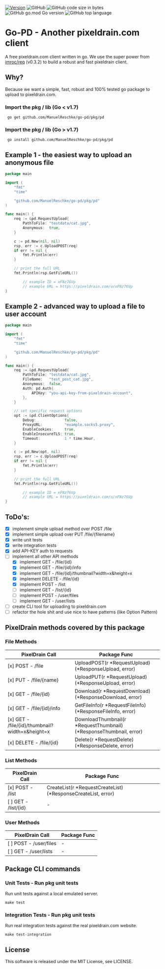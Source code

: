 [![Version](https://img.shields.io/github/v/release/ManuelReschke/go-pd)](https://github.com/ManuelReschke/go-pd/releases)
![GitHub](https://img.shields.io/github/license/ManuelReschke/go-pd)
![GitHub code size in bytes](https://img.shields.io/github/languages/code-size/ManuelReschke/go-pd)
![GitHub go.mod Go version](https://img.shields.io/github/go-mod/go-version/ManuelReschke/go-pd)
![GitHub top language](https://img.shields.io/github/languages/top/ManuelReschke/go-pd)

# Go-PD - Another pixeldrain.com client

A free pixeldrain.com client written in go. We use the super power from [imroc/req](https://github.com/imroc/req) (v0.3.2) to build a robust and fast pixeldrain client.

## Why?

Because we want a simple, fast, robust and 100% tested go package to upload to pixeldrain.com.

### Import the pkg / lib (Go < v1.7)

```
 go get github.com/ManuelReschke/go-pd/pkg/pd
```

### Import the pkg / lib (Go > v1.7)

```
 go install github.com/ManuelReschke/go-pd/pkg/pd
```

## Example 1 - the easiest way to upload an anonymous file

```go
package main

import (
	"fmt"
	"time"

	"github.com/ManuelReschke/go-pd/pkg/pd"
)

func main() {
	req := &pd.RequestUpload{
		PathToFile: "testdata/cat.jpg",
		Anonymous:  true,
	}

	c := pd.New(nil, nil)
	rsp, err := c.UploadPOST(req)
	if err != nil {
		fmt.Println(err)
	}

	// print the full URL
	fmt.Println(rsp.GetFileURL())

        // example ID = xFNz76Vp
        // example URL = https://pixeldrain.com/u/xFNz76Vp
}
```

## Example 2 - advanced way to upload a file to user account

```go
package main

import (
	"fmt"
	"time"

	"github.com/ManuelReschke/go-pd/pkg/pd"
)

func main() {
	req := &pd.RequestUpload{
		PathToFile: "testdata/cat.jpg",
		FileName:   "test_post_cat.jpg",
		Anonymous:  false,
		Auth: pd.Auth{
			APIKey: "you-api-key-from-pixeldrain-account",
		},
	}

	// set specific request options
	opt := &pd.ClientOptions{
		Debug:             false,
		ProxyURL:          "example.socks5.proxy",
		EnableCookies:     true,
		EnableInsecureTLS: true,
		Timeout:           1 * time.Hour,
	}

	c := pd.New(opt, nil)
	rsp, err := c.UploadPOST(req)
	if err != nil {
		fmt.Println(err)
	}

	// print the full URL
	fmt.Println(rsp.GetFileURL())

        // example ID = xFNz76Vp
        // example URL = https://pixeldrain.com/u/xFNz76Vp
}
```
## ToDo's:

- [x] implement simple upload method over POST /file
- [x] implement simple upload over PUT /file/{filename}
- [x] write unit tests
- [x] write integration tests
- [x] add API-KEY auth to requests
- [ ] implement all other API methods
  - [x] implement GET - /file/{id}
  - [x] implement GET - /file/{id}/info
  - [x] implement GET - /file/{id}/thumbnail?width=x&height=x
  - [x] implement DELETE - /file/{id}
  - [x] implement POST - /list
  - [ ] implement GET - /list/{id}
  - [ ] implement POST - /user/files
  - [ ] implement GET - /user/lists
- [ ] create CLI tool for uploading to pixeldrain.com
- [ ] refactor the hole shit and use nice to have patterns (like Option Pattern)

## PixelDrain methods covered by this package

### File Methods
| PixelDrain Call                                 |  Package Func |
|-------------------------------------------------|---|
| [x] POST - /file                                | UploadPOST(r *RequestUpload) (*ResponseUpload, error) |
| [x] PUT - /file/{name}                          | UploadPUT(r *RequestUpload) (*ResponseUpload, error) |
| [x] GET - /file/{id}                            | Download(r *RequestDownload) (*ResponseDownload, error) |
| [x] GET - /file/{id}/info                       | GetFileInfo(r *RequestFileInfo) (*ResponseFileInfo, error) |
| [x] GET - /file/{id}/thumbnail?width=x&height=x | DownloadThumbnail(r *RequestThumbnail) (*ResponseThumbnail, error)  |
| [x] DELETE - /file/{id}                         | Delete(r *RequestDelete) (*ResponseDelete, error)  |
### List Methods
| PixelDrain Call      |  Package Func |
|----------------------|---|
| [x] POST - /list     | CreateList(r *RequestCreateList) (*ResponseCreateList, error)  |
| [ ] GET - /list/{id} | -  |
### User Methods
| PixelDrain Call        |  Package Func |
|------------------------|---|
| [ ] POST - /user/files | -  |
| [ ] GET - /user/lists  | -  |

## Package CLI commands

### Unit Tests - Run pkg unit tests
Run unit tests against a local emulated server.
```shell
make test
```

### Integration Tests - Run pkg unit tests
Run real integration tests against the real pixeldrain.com website.
```shell
make test-integration
```

## License

This software is released under the MIT License, see LICENSE.
